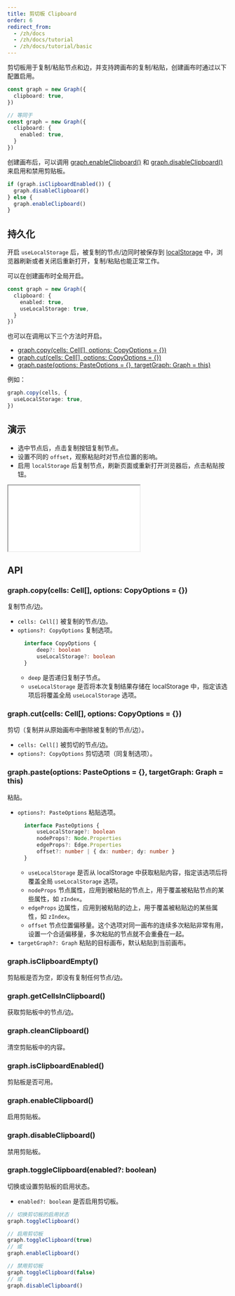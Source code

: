 ```yaml
---
title: 剪切板 Clipboard
order: 6
redirect_from:
  - /zh/docs
  - /zh/docs/tutorial
  - /zh/docs/tutorial/basic
---
```


剪切板用于复制/粘贴节点和边，并支持跨画布的复制/粘贴，创建画布时通过以下配置启用。

```ts
const graph = new Graph({
  clipboard: true,
})

// 等同于
const graph = new Graph({
  clipboard: {
    enabled: true,
  }
})
```

创建画布后，可以调用 [graph.enableClipboard()](#graphenableclipboard) 和 [graph.disableClipboard()](#graphdisableclipboard) 来启用和禁用剪贴板。

```ts
if (graph.isClipboardEnabled()) {
  graph.disableClipboard()
} else {
  graph.enableClipboard()
}
```

## 持久化

开启 `useLocalStorage` 后，被复制的节点/边同时被保存到 [localStorage](https://developer.mozilla.org/en-US/docs/Web/API/Window/localStorage) 中，浏览器刷新或者关闭后重新打开，复制/粘贴也能正常工作。

可以在创建画布时全局开启。

```ts
const graph = new Graph({
  clipboard: {
    enabled: true,
    useLocalStorage: true,
  }
})
```

也可以在调用以下三个方法时开启。

- [graph.copy(cells: Cell[], options: CopyOptions = {})](#graphcopycells-cell-options-copyoptions--)
- [graph.cut(cells: Cell[], options: CopyOptions = {})](#graphcutcells-cell-options-copyoptions--)
- [graph.paste(options: PasteOptions = {}, targetGraph: Graph = this)](#graphpasteoptions-pasteoptions---targetgraph-graph--this)

例如：

```ts
graph.copy(cells, {
  useLocalStorage: true,
})
```

## 演示

- 选中节点后，点击复制按钮复制节点。
- 设置不同的 `offset`，观察粘贴时对节点位置的影响。
- 启用 `localStorage` 后复制节点，刷新页面或重新打开浏览器后，点击粘贴按钮。

<iframe src="/demos/tutorial/basic/clipboard/playground"></iframe>


## API

### graph.copy(cells: Cell[], options: CopyOptions = {})

复制节点/边。

  - `cells: Cell[]` 被复制的节点/边。
  - `options?: CopyOptions` 复制选项。
    ```ts
      interface CopyOptions {
          deep?: boolean
          useLocalStorage?: boolean
      }
    ```
      - `deep` 是否递归复制子节点。
      - `useLocalStorage` 是否将本次复制结果存储在 localStorage 中，指定该选项后将覆盖全局 `useLocalStorage` 选项。

### graph.cut(cells: Cell[], options: CopyOptions = {})

剪切（复制并从原始画布中删除被复制的节点/边）。
  - `cells: Cell[]` 被剪切的节点/边。
  - `options?: CopyOptions` 剪切选项（同复制选项）。

### graph.paste(options: PasteOptions = {}, targetGraph: Graph = this)

粘贴。
  - `options?: PasteOptions` 粘贴选项。
    ```ts
      interface PasteOptions {
          useLocalStorage?: boolean
          nodeProps?: Node.Properties
          edgeProps?: Edge.Properties
          offset?: number | { dx: number; dy: number }
      }
    ```
      - `useLocalStorage` 是否从 localStorage 中获取粘贴内容，指定该选项后将覆盖全局 `useLocalStorage` 选项。
      - `nodeProps` 节点属性，应用到被粘贴的节点上，用于覆盖被粘贴节点的某些属性，如 `zIndex`。
      - `edgeProps` 边属性，应用到被粘贴的边上，用于覆盖被粘贴边的某些属性，如 `zIndex`。
      - `offset` 节点位置偏移量。这个选项对同一画布的连续多次粘贴非常有用，设置一个合适偏移量，多次粘贴的节点就不会重叠在一起。
  - `targetGraph?: Graph` 粘贴的目标画布，默认粘贴到当前画布。

### graph.isClipboardEmpty()

剪贴板是否为空，即没有复制任何节点/边。

### graph.getCellsInClipboard() 

获取剪贴板中的节点/边。

### graph.cleanClipboard()

清空剪贴板中的内容。

### graph.isClipboardEnabled()

剪贴板是否可用。

### graph.enableClipboard()

启用剪贴板。

### graph.disableClipboard()

禁用剪贴板。

### graph.toggleClipboard(enabled?: boolean)

切换或设置剪贴板的启用状态。

- `enabled?: boolean` 是否启用剪切板。

```ts
// 切换剪切板的启用状态
graph.toggleClipboard()

// 启用剪切板
graph.toggleClipboard(true)  
// 或
graph.enableClipboard()

// 禁用剪切板
graph.toggleClipboard(false) 
// 或
graph.disableClipboard()
```
